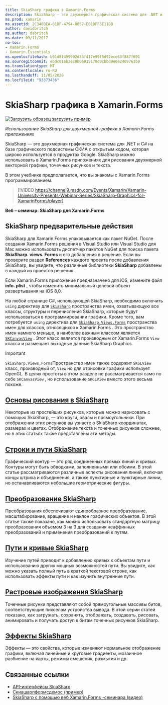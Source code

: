 ```yaml
---
title: SkiaSharp графика в Xamarin.Forms
description: SkiaSharp — это двухмерная графическая система для .NET и C# на базе графического подсистемы СКИА с открытым кодом, которая широко используется в продуктах Google. В этом руководство объясняется, как использовать SkiaSharp для двухмерной графики в Xamarin.Forms приложениях.
ms.prod: xamarin
ms.assetid: 2C348BEA-81DF-4794-8857-EB1DFF5E11DB
author: davidbritch
ms.author: dabritch
ms.date: 09/11/2017
no-loc:
- Xamarin.Forms
- Xamarin.Essentials
ms.openlocfilehash: b91d8f459992d33f417e99f5d92ece63f887f691
ms.sourcegitcommit: ebdc016b3ec0b06915170d0cbbd9e0e2469763b9
ms.translationtype: MT
ms.contentlocale: ru-RU
ms.lasthandoff: 11/05/2020
ms.locfileid: "93373436"
---
```

# <a name="skiasharp-graphics-in-no-locxamarinforms"></a>SkiaSharp графика в Xamarin.Forms

[![Загрузить образец](~/media/shared/download.png) загрузить пример](/samples/xamarin/xamarin-forms-samples/skiasharpforms-demos)

_Использование SkiaSharp для двухмерной графики в Xamarin.Forms приложениях_

SkiaSharp — это двухмерная графическая система для .NET и C# на базе графического подсистемы СКИА с открытым кодом, которая широко используется в продуктах Google. SkiaSharp можно использовать в Xamarin.Forms приложениях для рисования двухмерной векторной графики, точечных рисунков и текста.

В этом учебнике предполагается, что вы знакомы с Xamarin.Forms программированием.

> [!VIDEO https://channel9.msdn.com/Events/Xamarin/Xamarin-University-Presents-Webinar-Series/SkiaSharp-Graphics-for-XamarinForms/player]

**Веб – семинар: SkiaSharp для Xamarin.Forms**

## <a name="skiasharp-preliminaries"></a>SkiaSharp предварительные действия

SkiaSharp для Xamarin.Forms упаковывается как пакет NuGet. После создания Xamarin.Forms решения в Visual Studio или Visual Studio для Mac можно использовать диспетчер пакетов NuGet для поиска пакета **SkiaSharp. views. Forms** и его добавления в решение. Если вы проверите раздел **References** каждого проекта после добавления SkiaSharp, вы увидите, что различные библиотеки **SkiaSharp** добавлены в каждый из проектов решения.

Если Xamarin.Forms приложение предназначено для iOS, измените файл **info. plist** , чтобы изменить минимальный целевой объект развертывания на iOS 8,0.

На любой странице C#, использующей SkiaSharp, необходимо включить `using` директиву для [`SkiaSharp`](xref:SkiaSharp) пространства имен, охватывающую все классы, структуры и перечисления SkiaSharp, которые будут использоваться в программировании графики. Кроме того, вам потребуется `using` директива для [`SkiaSharp.Views.Forms`](xref:SkiaSharp.Views.Forms) пространства имен для классов, относящихся к Xamarin.Forms . Это пространство имен намного меньше, а наиболее важным классом является [`SKCanvasView`](xref:SkiaSharp.Views.Forms.SKCanvasView) . Этот класс является производным от Xamarin.Forms `View` класса и размещает выходные данные SkiaSharp Graphics.

> [!IMPORTANT]
> `SkiaSharp.Views.Forms`Пространство имен также содержит `SKGLView` класс, производный от, `View` но для отрисовки графики использует OpenGL. В целях простоты в этом разделе не рассматривается само по себе `SKCanvasView` , но использование `SKGLView` вместо этого весьма похоже.

## <a name="skiasharp-drawing-basics"></a>[Основы рисования в SkiaSharp](basics/index.md)

Некоторые из простейших рисунков, которые можно нарисовать с помощью SkiaSharp, — это круги, овалы и прямоугольники. При отображении этих рисунков вы узнаете о SkiaSharp координатах, размерах и цветах. Отображение текста и точечных рисунков сложнее, но в этих статьях также представлены эти методы.

## <a name="skiasharp-lines-and-paths"></a>[Строки и пути SkiaSharp](paths/index.md)

Графический контур — это ряд соединенных прямых линий и кривых. Контуры могут быть обводками, заполненными или обоими. В этой статье рассматриваются различные аспекты рисования линий, включая концы штриха и объединения, а также пунктирные и пунктирные линии, но останавливаются небольшие геометрические фигуры.

## <a name="skiasharp-transforms"></a>[Преобразование SkiaSharp](transforms/index.md)

Преобразования обеспечивают единообразное преобразование, масштабирование, вращение и наклон графических объектов. В этой статье также показано, как можно использовать стандартную матрицу преобразования объемом 3 на 3 для создания неаффинных преобразований и применения преобразований к путям.

## <a name="skiasharp-curves-and-paths"></a>[Пути и кривые SkiaSharp](curves/index.md)

Изучение путей приводит к добавлению кривых к объектам пути и использованию других мощных возможностей пути. Вы увидите, как можно указать полный путь в краткой текстовой строке, как использовать эффекты пути и как изучить внутренние пути.

## <a name="skiasharp-bitmaps"></a>[Растровые изображения SkiaSharp](bitmaps/index.md)

Точечные рисунки представляют собой прямоугольные массивы битов, соответствующие пикселам устройства вывода. В этой серии статей показано, как загружать, сохранять, отображать, создавать, рисовать, анимировать и получать доступ к битам точечных рисунков SkiaSharp.

## <a name="skiasharp-effects"></a>[Эффекты SkiaSharp](effects/index.md)

Эффекты — это свойства, которые изменяют нормальное отображение графики, включая линейные и круговые градиенты, мозаичное разбиение на карты, режимы смешения, размытия и др.

## <a name="related-links"></a>Связанные ссылки

- [API-интерфейсы SkiaSharp](/dotnet/api/skiasharp)
- [Скиашарпформсдемос (пример)](/samples/xamarin/xamarin-forms-samples/skiasharpforms-demos)
- [SkiaSharp с помощью веб Xamarin.Forms -семинара (видео)](https://channel9.msdn.com/Events/Xamarin/Xamarin-University-Presents-Webinar-Series/SkiaSharp-Graphics-for-XamarinForms)
